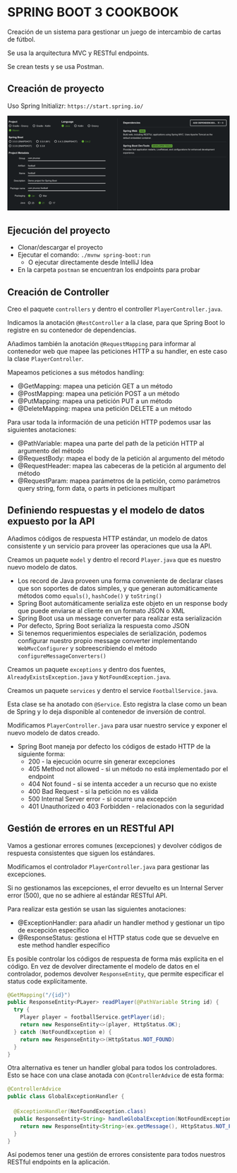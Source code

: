 # SPRING BOOT 3 COOKBOOK

Creación de un sistema para gestionar un juego de intercambio de cartas de fútbol.

Se usa la arquitectura MVC y RESTful endpoints.

Se crean tests y se usa Postman.

## Creación de proyecto

Uso Spring Initializr: `https://start.spring.io/`

![alt Spring Initialzr](./images/01-Spring-Initializr.png)

## Ejecución del proyecto

- Clonar/descargar el proyecto
- Ejecutar el comando: `./mvnw spring-boot:run`
  - O ejecutar directamente desde IntelliJ Idea
- En la carpeta `postman` se encuentran los endpoints para probar


## Creación de Controller

Creo el paquete `controllers` y dentro el controller `PlayerController.java`.

Indicamos la anotación `@RestController` a la clase, para que Spring Boot lo registre en su contenedor de dependencias.

Añadimos también la anotación `@RequestMapping` para informar al contenedor web que mapee las peticiones HTTP a su handler, en este caso la clase `PlayerController`.

Mapeamos peticiones a sus métodos handling:

- @GetMapping: mapea una petición GET a un método
- @PostMapping: mapea una petición POST a un método
- @PutMapping: mapea una petición PUT a un método
- @DeleteMapping: mapea una petición DELETE a un método

Para usar toda la información de una petición HTTP podemos usar las siguientes anotaciones:

- @PathVariable: mapea una parte del path de la petición HTTP al argumento del método
- @RequestBody: mapea el body de la petición al argumento del método
- @RequestHeader: mapea las cabeceras de la petición al argumento del método
- @RequestParam: mapea parámetros de la petición, como parámetros query string, form data, o parts in peticiones multipart

## Definiendo respuestas y el modelo de datos expuesto por la API

Añadimos códigos de respuesta HTTP estándar, un modelo de datos consistente y un servicio para proveer las operaciones que usa la API.

Creamos un paquete `model` y dentro el record `Player.java` que es nuestro nuevo modelo de datos.

- Los record de Java proveen una forma conveniente de declarar clases que son soportes de datos simples, y que generan automáticamente métodos como `equals()`, `hashCode()` y `toString()`
- Spring Boot automáticamente serializa este objeto en un response body que puede enviarse al cliente en un formato JSON o XML
- Spring Boot usa un message converter para realizar esta serialización
- Por defecto, Spring Boot serializa la respuesta como JSON
- Si tenemos requerimientos especiales de serialización, podemos configurar nuestro propio message converter implementando `WebMvcConfigurer` y sobreescribiendo el método `configureMessageConverters()` 

Creamos un paquete `exceptions` y dentro dos fuentes, `AlreadyExistsException.java` y `NotFoundException.java`.

Creamos un paquete `services` y dentro el service `FootballService.java`.

Esta clase se ha anotado con `@Service`. Esto registra la clase como un bean de Spring y lo deja disponible al contenedor de inversión de control.

Modificamos `PlayerController.java` para usar nuestro service y exponer el nuevo modelo de datos creado.

- Spring Boot maneja por defecto los códigos de estado HTTP de la siguiente forma:
  - 200 - la ejecución ocurre sin generar excepciones
  - 405 Method not allowed - si un método no está implementado por el endpoint
  - 404 Not found - si se intenta acceder a un recurso que no existe
  - 400 Bad Request - si la petición no es válida
  - 500 Internal Server error - si ocurre una excepción
  - 401 Unauthorized o 403 Forbidden - relacionados con la seguridad

## Gestión de errores en un RESTful API

Vamos a gestionar errores comunes (excepciones) y devolver códigos de respuesta consistentes que siguen los estándares.

Modificamos el controlador `PlayerController.java` para gestionar las excepciones.

Si no gestionamos las excepciones, el error devuelto es un Internal Server error (500), que no se adhiere al estándar RESTful API.

Para realizar esta gestión se usan las siguientes anotaciones:

- @ExceptionHandler: para añadir un handler method y gestionar un tipo de excepción específico
- @ResponseStatus: gestiona el HTTP status code que se devuelve en este method handler específico

Es posible controlar los códigos de respuesta de forma más explícita en el código. En vez de devolver directamente el modelo de datos en el controlador, podemos devolver `ResponseEntity`, que permite especificar el status code explícitamente.

```java
@GetMapping("/{id}")
public ResponseEntity<PLayer> readPlayer(@PathVariable String id) {
  try {
    Player player = footballService.getPlayer(id);
    return new ResponseEntity<>(player, HttpStatus.OK);
  } catch (NotFoundException e) {
    return new ResponseEntity<>(HttpStatus.NOT_FOUND)
  }
}
```

Otra alternativa es tener un handler global para todos los controladores. Esto se hace con una clase anotada con `@ControllerAdvice` de esta forma:

```java
@ControllerAdvice
public class GlobalExceptionHandler {

  @ExceptionHandler(NotFoundException.class)
  public ResponseEntity<String> handleGlobalException(NotFoundException ex) {
    return new ResponseEntity<String>(ex.getMessage(), HttpStatus.NOT_FOUND);
  }
}
```

Así podemos tener una gestión de errores consistente para todos nuestros RESTful endpoints en la aplicación.